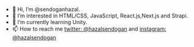 - 👋 Hi, I’m @sendoganhazal.
- 👀 I’m interested in HTML/CSS, JavaScript, React.js,Next.js and Strapi.
- 🌱 I’m currently learning Unity.
- 📫 How to reach me [twitter: @hazalsendogan](https://x.com/hazalsendogan) and [instagram: @hazalsendogan]( https://www.instagram.com/hazalsendogan/ )

<!---
sendoganhazal/sendoganhazal is a ✨ special ✨ repository because its `README.md` (this file) appears on your GitHub profile.
--->
